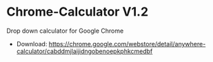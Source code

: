 # Chrome-Calculator V1.2
Drop down calculator for Google Chrome  
  
- Download: https://chrome.google.com/webstore/detail/anywhere-calculator/cabddmjlaijidngobenoepkphkcmedbf
